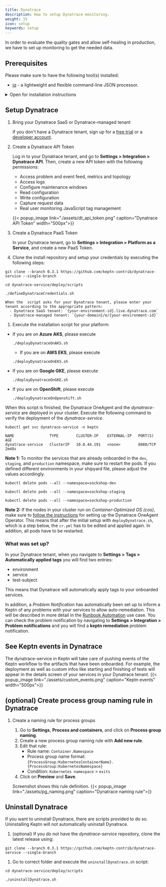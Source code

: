 ```yaml
---
title: Dynatrace
description: How to setup Dynatrace monitoring.
weight: 15
icon: setup
keywords: setup
---
```


In order to evaluate the quality gates and allow self-healing in production, we have to set up monitoring to get the needed data.

## Prerequisites

Please make sure to have the following tool(s) installed:

- [jq](https://stedolan.github.io/jq/) - a lightweight and flexible command-line JSON processor. 

<details><summary>Open for installation instructions</summary>
<p>

  ```console
  sudo apt-get update
  sudo apt install jq -y
  ```

</p>
</details>

## Setup Dynatrace

1. Bring your Dynatrace SaaS or Dynatrace-managed tenant

    If you don't have a Dynatrace tenant, sign up for a [free trial](https://www.dynatrace.com/trial/) or a [developer account](https://www.dynatrace.com/developer/).

1. Create a Dynatrace API Token

    Log in to your Dynatrace tenant, and go to **Settings > Integration > Dynatrace API**. Then, create a new API token with the following permissions:

    - Access problem and event feed, metrics and topology
    - Access logs
    - Configure maintenance windows
    - Read configuration
    - Write configuration
    - Capture request data
    - Real user monitoring JavaScript tag management

    {{< popup_image
    link="./assets/dt_api_token.png"
    caption="Dynatrace API Token"
    width="500px">}}

1. Create a Dynatrace PaaS Token

    In your Dynatrace tenant, go to **Settings > Integration > Platform as a Service**, and create a new PaaS Token.

1. Clone the install repository and setup your credentials by executing the following steps:
  ```console
  git clone --branch 0.3.1 https://github.com/keptn-contrib/dynatrace-service --single-branch
  ```
  ```console
  cd dynatrace-service/deploy/scripts
  ```
  ```console
  ./defineDynatraceCredentials.sh
  ```
    When the  script asks for your Dynatrace tenant, please enter your tenant according to the appropriate pattern:
      - Dynatrace SaaS tenant: `{your-environment-id}.live.dynatrace.com`
      - Dynatrace-managed tenant: `{your-domain}/e/{your-environment-id}`

1. Execute the installation script for your platform:

  - If you are on **Azure AKS**, please execute

    ```console
    ./deployDynatraceOnAKS.sh
    ```

    - If you are on **AWS EKS**, please execute

    ```console
    ./deployDynatraceOnEKS.sh
    ```

  - If you are on **Google GKE**, please execute

    ```console
    ./deployDynatraceOnGKE.sh
    ```

  - If you are on **OpenShift**, please execute

    ```console
    ./deployDynatraceOnOpenshift.sh
    ```

When this script is finished, the Dynatrace OneAgent and the *dynatrace-service* are deployed in your cluster. Execute the following command to verify the deployment of the *dynatrace-service*.

```console
kubectl get svc dynatrace-service -n keptn
```

```console
NAME                TYPE        CLUSTER-IP    EXTERNAL-IP   PORT(S)    AGE
dynatrace-service   ClusterIP   10.0.44.191   <none>        8080/TCP   2m48s
```

**Note 1:** To monitor the services that are already onboarded in the `dev`, `staging`, and `production` namespace, make sure to restart the pods. If you defined different environments in your shipyard file, please adjust the values accordingly. 
```console
kubectl delete pods --all --namespace=sockshop-dev
```
```console
kubectl delete pods --all --namespace=sockshop-staging
```
```console
kubectl delete pods --all --namespace=sockshop-production
```

**Note 2:** If the nodes in your cluster run on *Container-Optimized OS (cos)*, make sure to [follow the instructions](https://www.dynatrace.com/support/help/cloud-platforms/google-cloud-platform/google-kubernetes-engine/deploy-oneagent-on-google-kubernetes-engine-clusters/#expand-134parameter-for-container-optimized-os-early-access) for setting up the Dynatrace OneAgent Operator. This means that after the initial setup with `deployDynatrace.sh`, which is a step below, the `cr.yml` has to be edited and applied again. In addition, all pods have to be restarted.

### What was set up?

In your Dynatrace tenant, when you navigate to **Settings > Tags > Automatically applied tags** you will find two entries:

- environment
- service
- test-subject

This means that Dynatrace will automatically apply tags to your onboarded services.

In addition, a *Problem Notification* has automatically been set up to inform a Keptn of any problems with your services to allow auto-remediation. This will be described in more detail in the [Runbook Automation](../../usecases/runbook-automation-and-self-healing/) use case. You can check the problem notification by navigating to **Settings > Integration > Problem notifications** and you will find a **keptn remediation** problem notification.

## See Keptn events in Dynatrace

The dynatrace-service in Keptn will take care of pushing events of the Keptn workflow to the artifacts that have been onboarded. For example, the deployment as well as custom infos like starting and finishing of tests will appear in the details screen of your services in your Dynatrace tenant.
    {{< popup_image
    link="./assets/custom_events.png"
    caption="Keptn events"
    width="500px">}}

## (optional) Create process group naming rule in Dynatrace

1. Create a naming rule for process groups
    1. Go to **Settings**, **Process and containers**, and click on **Process group naming**.
    1. Create a new process group naming rule with **Add new rule**.
    1. Edit that rule:
        * Rule name: `Container.Namespace`
        * Process group name format: `{ProcessGroup:KubernetesContainerName}.{ProcessGroup:KubernetesNamespace}`
        * Condition: `Kubernetes namespace` > `exits`
    1. Click on **Preview** and **Save**.

    Screenshot shows this rule definition.
    {{< popup_image
    link="./assets/pg_naming.png"
    caption="Dynatrace naming rule">}}

## Uninstall Dynatrace

If you want to uninstall Dynatrace, there are scripts provided to do so. Uninstalling Keptn will not automatically uninstall Dynatrace.

1. (optional) If you do not have the *dynatrace-service* repository, clone the latest release using:

  ```console
  git clone --branch 0.3.1 https://github.com/keptn-contrib/dynatrace-service --single-branch
  ```

1. Go to correct folder and execute the `uninstallDynatrace.sh` script:

  ```console
  cd dynatrace-service/deploy/scripts
  ```

  ```console
  ./uninstallDynatrace.sh
  ```